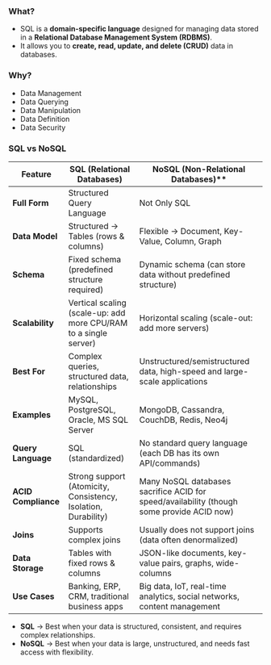 
### What?

- SQL is a **domain-specific language** designed for managing data stored in a **Relational Database Management System (RDBMS)**.
- It allows you to **create, read, update, and delete (CRUD)** data in databases.

### Why?

- Data Management
- Data Querying
- Data Manipulation
- Data Definition
- Data Security

### SQL vs NoSQL

| Feature             | SQL (Relational Databases)                                       | NoSQL (Non-Relational Databases)**                                                        |
| ------------------- | ---------------------------------------------------------------- | ----------------------------------------------------------------------------------------- |
| **Full Form**       | Structured Query Language                                        | Not Only SQL                                                                              |
| **Data Model**      | Structured → Tables (rows & columns)                             | Flexible → Document, Key-Value, Column, Graph                                             |
| **Schema**          | Fixed schema (predefined structure required)                     | Dynamic schema (can store data without predefined structure)                              |
| **Scalability**     | Vertical scaling (scale-up: add more CPU/RAM to a single server) | Horizontal scaling (scale-out: add more servers)                                          |
| **Best For**        | Complex queries, structured data, relationships                  | Unstructured/semistructured data, high-speed and large-scale applications                 |
| **Examples**        | MySQL, PostgreSQL, Oracle, MS SQL Server                         | MongoDB, Cassandra, CouchDB, Redis, Neo4j                                                 |
| **Query Language**  | SQL (standardized)                                               | No standard query language (each DB has its own API/commands)                             |
| **ACID Compliance** | Strong support (Atomicity, Consistency, Isolation, Durability)   | Many NoSQL databases sacrifice ACID for speed/availability (though some provide ACID now) |
| **Joins**           | Supports complex joins                                           | Usually does not support joins (data often denormalized)                                  |
| **Data Storage**    | Tables with fixed rows & columns                                 | JSON-like documents, key-value pairs, graphs, wide-columns                                |
| **Use Cases**       | Banking, ERP, CRM, traditional business apps                     | Big data, IoT, real-time analytics, social networks, content management                   |

- **SQL** → Best when your data is structured, consistent, and requires complex relationships.
- **NoSQL** → Best when your data is large, unstructured, and needs fast access with flexibility.